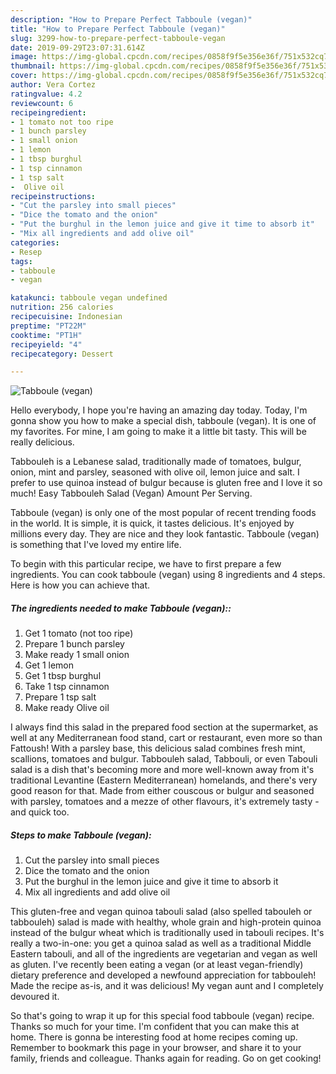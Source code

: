 ```yaml
---
description: "How to Prepare Perfect Tabboule (vegan)"
title: "How to Prepare Perfect Tabboule (vegan)"
slug: 3299-how-to-prepare-perfect-tabboule-vegan
date: 2019-09-29T23:07:31.614Z
image: https://img-global.cpcdn.com/recipes/0858f9f5e356e36f/751x532cq70/tabboule-vegan-recipe-main-photo.jpg
thumbnail: https://img-global.cpcdn.com/recipes/0858f9f5e356e36f/751x532cq70/tabboule-vegan-recipe-main-photo.jpg
cover: https://img-global.cpcdn.com/recipes/0858f9f5e356e36f/751x532cq70/tabboule-vegan-recipe-main-photo.jpg
author: Vera Cortez
ratingvalue: 4.2
reviewcount: 6
recipeingredient:
- 1 tomato not too ripe
- 1 bunch parsley
- 1 small onion
- 1 lemon
- 1 tbsp burghul
- 1 tsp cinnamon
- 1 tsp salt
-  Olive oil
recipeinstructions:
- "Cut the parsley into small pieces"
- "Dice the tomato and the onion"
- "Put the burghul in the lemon juice and give it time to absorb it"
- "Mix all ingredients and add olive oil"
categories:
- Resep
tags:
- tabboule
- vegan

katakunci: tabboule vegan undefined
nutrition: 256 calories
recipecuisine: Indonesian
preptime: "PT22M"
cooktime: "PT1H"
recipeyield: "4"
recipecategory: Dessert

---
```



![Tabboule (vegan)](https://img-global.cpcdn.com/recipes/0858f9f5e356e36f/751x532cq70/tabboule-vegan-recipe-main-photo.jpg)

Hello everybody, I hope you're having an amazing day today. Today, I'm gonna show you how to make a special dish, tabboule (vegan). It is one of my favorites. For mine, I am going to make it a little bit tasty. This will be really delicious.

Tabbouleh is a Lebanese salad, traditionally made of tomatoes, bulgur, onion, mint and parsley, seasoned with olive oil, lemon juice and salt. I prefer to use quinoa instead of bulgur because is gluten free and I love it so much! Easy Tabbouleh Salad (Vegan) Amount Per Serving.

Tabboule (vegan) is only one of the most popular of recent trending foods in the world. It is simple, it is quick, it tastes delicious. It's enjoyed by millions every day. They are nice and they look fantastic. Tabboule (vegan) is something that I've loved my entire life.


To begin with this particular recipe, we have to first prepare a few ingredients. You can cook tabboule (vegan) using 8 ingredients and 4 steps. Here is how you can achieve that.

##### The ingredients needed to make Tabboule (vegan)::

1. Get 1 tomato (not too ripe)
1. Prepare 1 bunch parsley
1. Make ready 1 small onion
1. Get 1 lemon
1. Get 1 tbsp burghul
1. Take 1 tsp cinnamon
1. Prepare 1 tsp salt
1. Make ready  Olive oil


I always find this salad in the prepared food section at the supermarket, as well at any Mediterranean food stand, cart or restaurant, even more so than Fattoush! With a parsley base, this delicious salad combines fresh mint, scallions, tomatoes and bulgur. Tabbouleh salad, Tabbouli, or even Tabouli salad is a dish that&#39;s becoming more and more well-known away from it&#39;s traditional Levantine (Eastern Mediterranean) homelands, and there&#39;s very good reason for that. Made from either couscous or bulgur and seasoned with parsley, tomatoes and a mezze of other flavours, it&#39;s extremely tasty - and quick too. 

##### Steps to make Tabboule (vegan):

1. Cut the parsley into small pieces
1. Dice the tomato and the onion
1. Put the burghul in the lemon juice and give it time to absorb it
1. Mix all ingredients and add olive oil


This gluten-free and vegan quinoa tabouli salad (also spelled tabouleh or tabbouleh) salad is made with healthy, whole grain and high-protein quinoa instead of the bulgur wheat which is traditionally used in tabouli recipes. It&#39;s really a two-in-one: you get a quinoa salad as well as a traditional Middle Eastern tabouli, and all of the ingredients are vegetarian and vegan as well as gluten. I&#39;ve recently been eating a vegan (or at least vegan-friendly) dietary preference and developed a newfound appreciation for tabbouleh! Made the recipe as-is, and it was delicious! My vegan aunt and I completely devoured it. 

So that's going to wrap it up for this special food tabboule (vegan) recipe. Thanks so much for your time. I'm confident that you can make this at home. There is gonna be interesting food at home recipes coming up. Remember to bookmark this page in your browser, and share it to your family, friends and colleague. Thanks again for reading. Go on get cooking!
